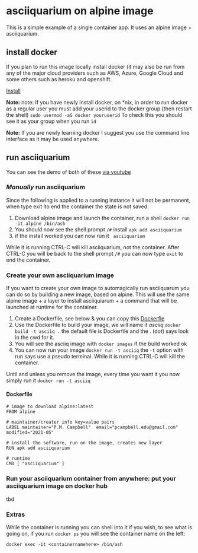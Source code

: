 # asciiquarium on alpine image

This is a simple example of a single container app.  It uses an alpine image + asciiquarium.

## install docker
If you plan to run this image locally install docker (it may also be run from any of the major cloud providers such as AWS, Azure, Google Cloud and some others such as heroku and openshift.

[Install](https://docs.docker.com/install/)  

__Note:__ note: If you have newly install docker, on \*nix, in order to run docker as a regular user you must add your userid to the docker group (then restart the shell) `sudo usermod -aG docker youruserid`  To check this you should see it as your group when you run `id`

__Note:__ If you are newly learning docker I suggest you use the command line interface as it may be used anywhere. 
## run asciiquarium
You can see the demo of both of these [via youtube](https://youtu.be/kW8bdAMyLIA)
### _Manually_ run asciiquarium
Since the following is applied to a running instance it will not be permanent, when type exit ito end the container the state is not saved.
1. Download alpine image and launch the container, run a shell `docker run -it alpine /bin/ash`
1. You should now see the shell prompt `/#` install `apk add asciiquarium`
1. if the install worked you can now run it  ` asciiquarium`

While it is running CTRL-C will kill asciiquarium, not the container.  After CTRL-C  you will be back to the shell prompt `/#` you can now type `exit` to end the container.

### Create your own asciiquarium image
If you want to create your own image to automagically run asciiquarum you can do so by building a new image, based on alpine.
This will use the same alpine image + a layer to install asciiquiarum + a command that will be launched at runtime for the container.
1. Create a Dockerfile, see below & you can copy this [Dockerfle](Dockerfile)
2. Use the Dockerfile to build your image, we will name it _asciiq_   `docker build -t asciiq .`  the default file is Dockerfile and the . (dot) says look in the cwd for it.
2. You will see the asciiq image with `docker images` if the build worked ok
2. You can now run your image `docker run -t asciiq`  the `-t` option with run says use a pseudo terminal.
While it is running CTRL-C will kill the container. 

Until and unless you remove the image, every time you want it you now simply run it `docker run -t asciiq`
#### Dockerfile 

	# image to download alpine:latest 
	FROM alpine

	# maintainer/creater info key=value pairs
	LABEL maintainer="P.M. Campbell"  email="pcampbell.edu@gmail.com" modified="2021-05"

	# install the software, run on the image, creates new layer
	RUN apk add asciiquarium

	# runtime
	CMD [ "asciiquarium" ] 

### Run your asciiquarium container from anywhere:  put your asciiquarium image on docker hub
tbd
### Extras
While the container is running you can shell into it if you wish, to see what is going on, if you run `docker ps` you will see the container name on the left: 
```
docker exec -it <containernamehere> /bin/ash
```
